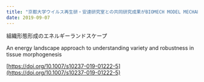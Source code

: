 ```yaml
---
title: "京都大学ウイルス再生研・安達研究室との共同研究成果がBIOMECH MODEL MECHANO BIOLに発表"
date: 2019-09-07
---
```


組織形態形成のエネルギーランドスケープ

An energy landscape approach to understanding variety and robustness in tissue morphogenesis

[https://doi.org/10.1007/s10237-019-01222-5](https://doi.org/10.1007/s10237-019-01222-5)
